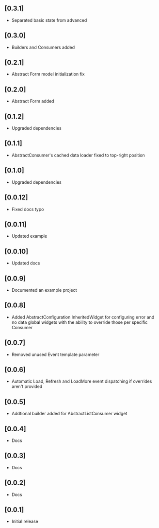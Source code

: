 ## [0.3.1] 
* Separated basic state from advanced

## [0.3.0] 
* Builders and Consumers added

## [0.2.1] 
* Abstract Form model initialization fix 

## [0.2.0] 
* Abstract Form added 

## [0.1.2] 
* Upgraded dependencies

## [0.1.1] 
* AbstractConsumer's cached data loader fixed to top-right position

## [0.1.0] 
* Upgraded dependencies

## [0.0.12] 
* Fixed docs typo

## [0.0.11] 
* Updated example

## [0.0.10] 
* Updated docs

## [0.0.9] 
* Documented an example project

## [0.0.8] 
* Added AbstractConfiguration InheritedWidget for configuring error and no data global widgets with the ability to override those per specific Consumer

## [0.0.7] 
* Removed unused Event template parameter

## [0.0.6] 
* Automatic Load, Refresh and LoadMore event dispatching if overrides aren't provided

## [0.0.5] 
* Addtional builder added for AbstractListConsumer widget

## [0.0.4] 
* Docs

## [0.0.3] 
* Docs

## [0.0.2] 
* Docs

## [0.0.1] 
* Initial release
